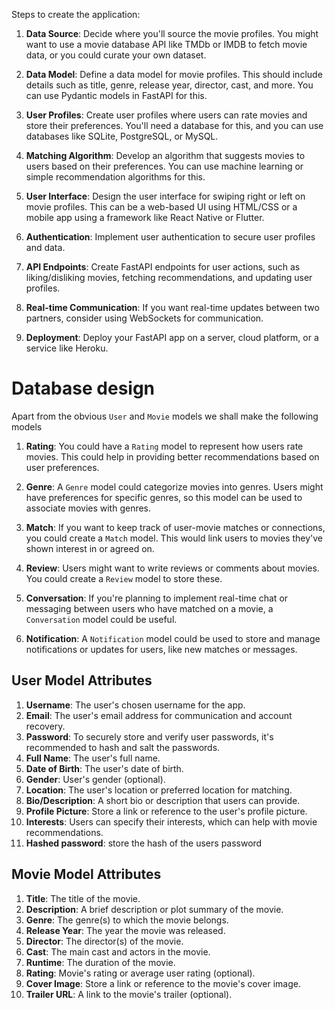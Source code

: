 Steps to create the application:

1. **Data Source**: Decide where you'll source the movie profiles. You might want to use a movie database API like TMDb or IMDB to fetch movie data, or you could curate your own dataset.

2. **Data Model**: Define a data model for movie profiles. This should include details such as title, genre, release year, director, cast, and more. You can use Pydantic models in FastAPI for this.

3. **User Profiles**: Create user profiles where users can rate movies and store their preferences. You'll need a database for this, and you can use databases like SQLite, PostgreSQL, or MySQL.

4. **Matching Algorithm**: Develop an algorithm that suggests movies to users based on their preferences. You can use machine learning or simple recommendation algorithms for this.

5. **User Interface**: Design the user interface for swiping right or left on movie profiles. This can be a web-based UI using HTML/CSS or a mobile app using a framework like React Native or Flutter.

6. **Authentication**: Implement user authentication to secure user profiles and data.

7. **API Endpoints**: Create FastAPI endpoints for user actions, such as liking/disliking movies, fetching recommendations, and updating user profiles.

8. **Real-time Communication**: If you want real-time updates between two partners, consider using WebSockets for communication.

9. **Deployment**: Deploy your FastAPI app on a server, cloud platform, or a service like Heroku.


# Database design

Apart from the obvious `User` and `Movie` models we shall make the following models

1. **Rating**: You could have a `Rating` model to represent how users rate movies. This could help in providing better recommendations based on user preferences.

2. **Genre**: A `Genre` model could categorize movies into genres. Users might have preferences for specific genres, so this model can be used to associate movies with genres.

3. **Match**: If you want to keep track of user-movie matches or connections, you could create a `Match` model. This would link users to movies they've shown interest in or agreed on.

4. **Review**: Users might want to write reviews or comments about movies. You could create a `Review` model to store these.

5. **Conversation**: If you're planning to implement real-time chat or messaging between users who have matched on a movie, a `Conversation` model could be useful.

6. **Notification**: A `Notification` model could be used to store and manage notifications or updates for users, like new matches or messages.

## User Model Attributes

1. **Username**: The user's chosen username for the app.
2. **Email**: The user's email address for communication and account recovery.
3. **Password**: To securely store and verify user passwords, it's recommended to hash and salt the passwords.
4. **Full Name**: The user's full name.
5. **Date of Birth**: The user's date of birth.
6. **Gender**: User's gender (optional).
7. **Location**: The user's location or preferred location for matching.
8. **Bio/Description**: A short bio or description that users can provide.
9. **Profile Picture**: Store a link or reference to the user's profile picture.
10. **Interests**: Users can specify their interests, which can help with movie recommendations.
11. **Hashed password**: store the hash of the users password

## Movie Model Attributes

1. **Title**: The title of the movie.
2. **Description**: A brief description or plot summary of the movie.
3. **Genre**: The genre(s) to which the movie belongs.
4. **Release Year**: The year the movie was released.
5. **Director**: The director(s) of the movie.
6. **Cast**: The main cast and actors in the movie.
7. **Runtime**: The duration of the movie.
8. **Rating**: Movie's rating or average user rating (optional).
9. **Cover Image**: Store a link or reference to the movie's cover image.
10. **Trailer URL**: A link to the movie's trailer (optional).

